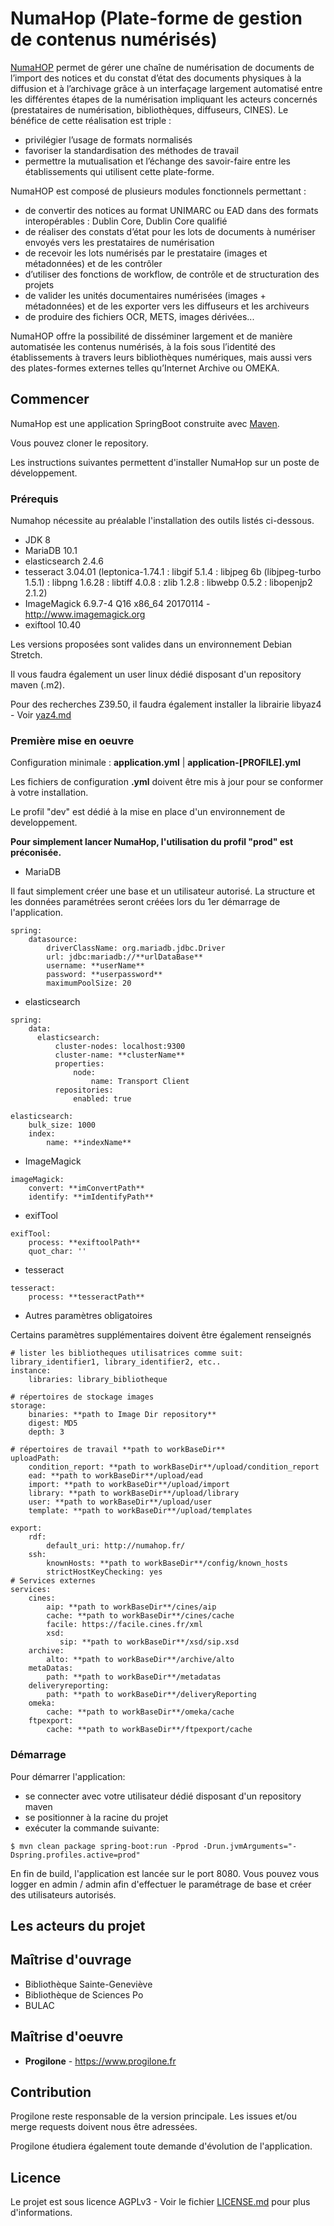 # NumaHop (Plate-forme de gestion de contenus numérisés)


[NumaHOP](https://www.numahop.fr/) permet de gérer une chaîne de numérisation de documents de l’import des notices et du constat d’état des documents physiques à la diffusion et à l’archivage grâce à un interfaçage largement automatisé entre les différentes étapes de la numérisation impliquant les acteurs concernés (prestataires de numérisation, bibliothèques, diffuseurs, CINES).
Le bénéfice de cette réalisation est triple :
  * privilégier l’usage de formats normalisés
  * favoriser la standardisation des méthodes de travail
  * permettre la mutualisation et l’échange des savoir-faire entre les établissements qui utilisent cette plate-forme.

NumaHOP est composé de plusieurs modules fonctionnels permettant :
  * de convertir des notices au format UNIMARC ou EAD dans des formats interopérables : Dublin Core, Dublin Core qualifié
  * de réaliser des constats d’état pour les lots de documents à numériser envoyés vers les prestataires de numérisation
  * de recevoir les lots numérisés par le prestataire (images et métadonnées) et de les contrôler
  * d’utiliser des fonctions de workflow, de contrôle et de structuration des projets
  * de valider les unités documentaires numérisées (images + métadonnées) et de les exporter vers les diffuseurs et les archiveurs
  * de produire des fichiers OCR, METS, images dérivées...

NumaHOP offre la possibilité de disséminer largement et de manière automatisée les contenus numérisés, à la fois sous l’identité des établissements à travers leurs bibliothèques numériques, mais aussi vers des plates-formes externes telles qu’Internet Archive ou OMEKA.  
  
## Commencer

NumaHop est une application SpringBoot construite avec [Maven](https://maven.apache.org/).

Vous pouvez cloner le repository.

Les instructions suivantes permettent d'installer NumaHop sur un poste de développement.

### Prérequis

Numahop nécessite au préalable l'installation des outils listés ci-dessous.

* JDK 8
* MariaDB 10.1
* elasticsearch 2.4.6
* tesseract 3.04.01 (leptonica-1.74.1 : libgif 5.1.4 : libjpeg 6b (libjpeg-turbo 1.5.1) : libpng 1.6.28 : libtiff 4.0.8 : zlib 1.2.8 : libwebp 0.5.2 : libopenjp2 2.1.2)
* ImageMagick 6.9.7-4 Q16 x86_64 20170114 - http://www.imagemagick.org
* exiftool 10.40

Les versions proposées sont valides dans un environnement Debian Stretch.

Il vous faudra également un user linux dédié disposant d'un repository maven (.m2).

Pour des recherches Z39.50, il faudra également installer la librairie libyaz4 - Voir [yaz4.md](yaz4.md)

### Première mise en oeuvre


Configuration minimale : **application.yml** | **application-[PROFILE].yml**

Les fichiers de configuration **.yml** doivent être mis à jour pour se conformer à votre installation.

Le profil "dev" est dédié à la mise en place d'un environnement de developpement.

**Pour simplement lancer NumaHop, l'utilisation du profil "prod" est préconisée.** 

* MariaDB

Il faut simplement créer une base et un utilisateur autorisé. 
La structure et les données paramétrées seront créées lors du 1er démarrage de l'application. 
```
spring:
    datasource:
        driverClassName: org.mariadb.jdbc.Driver
        url: jdbc:mariadb://**urlDataBase**
        username: **userName**
        password: **userpassword**
        maximumPoolSize: 20
```
* elasticsearch
```
spring:
    data:
      elasticsearch:
          cluster-nodes: localhost:9300
          cluster-name: **clusterName**
          properties:
              node:
                  name: Transport Client
          repositories:
              enabled: true
              
elasticsearch:
    bulk_size: 1000
    index:
        name: **indexName**              
```
* ImageMagick
```
imageMagick: 
    convert: **imConvertPath**
    identify: **imIdentifyPath**
```
* exifTool
```
exifTool:
    process: **exiftoolPath**
    quot_char: ''
```
* tesseract
```
tesseract:    
    process: **tesseractPath**
```
* Autres paramètres obligatoires

Certains paramètres supplémentaires doivent être également renseignés 
```
# lister les bibliotheques utilisatrices comme suit: library_identifier1, library_identifier2, etc..
instance:
    libraries: library_bibliotheque
    
# répertoires de stockage images  
storage:
    binaries: **path to Image Dir repository**
    digest: MD5
    depth: 3

# répertoires de travail **path to workBaseDir**
uploadPath:
    condition_report: **path to workBaseDir**/upload/condition_report
    ead: **path to workBaseDir**/upload/ead
    import: **path to workBaseDir**/upload/import
    library: **path to workBaseDir**/upload/library
    user: **path to workBaseDir**/upload/user
    template: **path to workBaseDir**/upload/templates

export:
    rdf:
        default_uri: http://numahop.fr/
    ssh:
        knownHosts: **path to workBaseDir**/config/known_hosts
        strictHostKeyChecking: yes
# Services externes
services:
    cines:
        aip: **path to workBaseDir**/cines/aip
        cache: **path to workBaseDir**/cines/cache
        facile: https://facile.cines.fr/xml
        xsd:
           sip: **path to workBaseDir**/xsd/sip.xsd
    archive:
        alto: **path to workBaseDir**/archive/alto           
    metaDatas:
        path: **path to workBaseDir**/metadatas
    deliveryreporting:
        path: **path to workBaseDir**/deliveryReporting
    omeka:
        cache: **path to workBaseDir**/omeka/cache
    ftpexport:
        cache: **path to workBaseDir**/ftpexport/cache
```

### Démarrage
Pour démarrer l'application: 
* se connecter avec votre utilisateur dédié disposant d'un repository maven
* se positionner à la racine du projet
* exécuter la commande suivante:

```
$ mvn clean package spring-boot:run -Pprod -Drun.jvmArguments="-Dspring.profiles.active=prod"
```

En fin de build, l'application  est lancée sur le port 8080. 
Vous pouvez vous logger en admin / admin afin d'effectuer le paramétrage de base et créer des utilisateurs autorisés.


## Les acteurs du projet

## Maîtrise d'ouvrage

* Bibliothèque Sainte-Geneviève
* Bibliothèque de Sciences Po
* BULAC

## Maîtrise d'oeuvre

* **Progilone** - https://www.progilone.fr


## Contribution

Progilone reste responsable de la version principale.
Les issues et/ou merge requests doivent nous être adressées.

Progilone étudiera également toute demande d'évolution de l'application.


## Licence

Le projet est sous licence AGPLv3 - Voir le fichier [LICENSE.md](LICENSE) pour plus d'informations.

